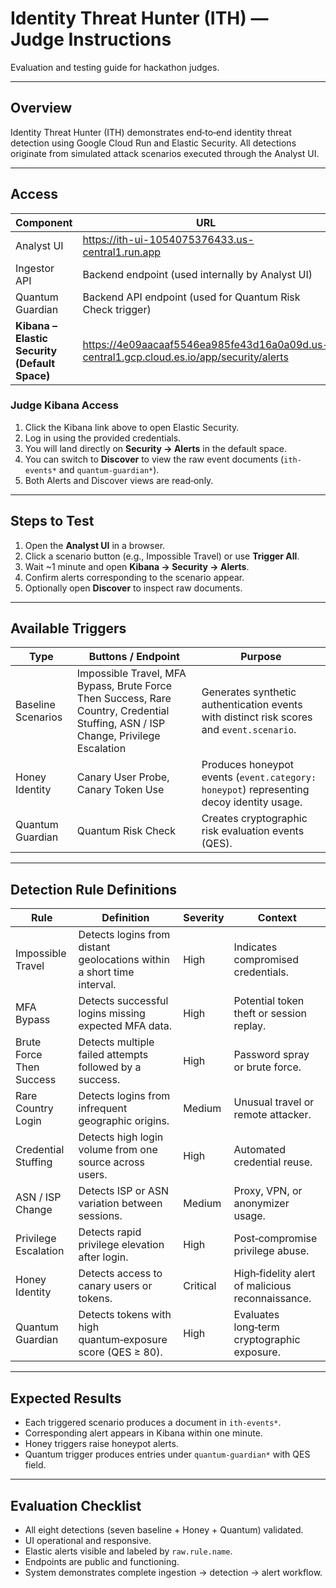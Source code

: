 # Identity Threat Hunter (ITH) — Judge Instructions

Evaluation and testing guide for hackathon judges.

---

## Overview

Identity Threat Hunter (ITH) demonstrates end‑to‑end identity threat detection using Google Cloud Run and Elastic Security.
All detections originate from simulated attack scenarios executed through the Analyst UI.

---

## Access

| Component | URL | Credentials |
|------------|-----|-------------|
| Analyst UI | https://ith-ui-1054075376433.us-central1.run.app | — |
| Ingestor API | Backend endpoint (used internally by Analyst UI) | — |
| Quantum Guardian | Backend API endpoint (used for Quantum Risk Check trigger) | — |
| **Kibana – Elastic Security (Default Space)** | https://4e09aacaaf5546ea985fe43d16a0a09d.us-central1.gcp.cloud.es.io/app/security/alerts | **Username:** `ith_judge`  •  **Password:** `Hackathon2025` |

### Judge Kibana Access
1. Click the Kibana link above to open Elastic Security.
2. Log in using the provided credentials.
3. You will land directly on **Security → Alerts** in the default space.
4. You can switch to **Discover** to view the raw event documents (`ith-events*` and `quantum-guardian*`).
5. Both Alerts and Discover views are read‑only.

---

## Steps to Test

1. Open the **Analyst UI** in a browser.
2. Click a scenario button (e.g., Impossible Travel) or use **Trigger All**.
3. Wait ~1 minute and open **Kibana → Security → Alerts**.
4. Confirm alerts corresponding to the scenario appear.
5. Optionally open **Discover** to inspect raw documents.

---

## Available Triggers

| Type | Buttons / Endpoint | Purpose |
|------|--------------------|----------|
| Baseline Scenarios | Impossible Travel, MFA Bypass, Brute Force Then Success, Rare Country, Credential Stuffing, ASN / ISP Change, Privilege Escalation | Generates synthetic authentication events with distinct risk scores and `event.scenario`. |
| Honey Identity | Canary User Probe, Canary Token Use | Produces honeypot events (`event.category: honeypot`) representing decoy identity usage. |
| Quantum Guardian | Quantum Risk Check | Creates cryptographic risk evaluation events (QES). |

---

## Detection Rule Definitions

| Rule | Definition | Severity | Context |
|------|-------------|-----------|----------|
| Impossible Travel | Detects logins from distant geolocations within a short time interval. | High | Indicates compromised credentials. |
| MFA Bypass | Detects successful logins missing expected MFA data. | High | Potential token theft or session replay. |
| Brute Force Then Success | Detects multiple failed attempts followed by a success. | High | Password spray or brute force. |
| Rare Country Login | Detects logins from infrequent geographic origins. | Medium | Unusual travel or remote attacker. |
| Credential Stuffing | Detects high login volume from one source across users. | High | Automated credential reuse. |
| ASN / ISP Change | Detects ISP or ASN variation between sessions. | Medium | Proxy, VPN, or anonymizer usage. |
| Privilege Escalation | Detects rapid privilege elevation after login. | High | Post‑compromise privilege abuse. |
| Honey Identity | Detects access to canary users or tokens. | Critical | High‑fidelity alert of malicious reconnaissance. |
| Quantum Guardian | Detects tokens with high quantum‑exposure score (QES ≥ 80). | High | Evaluates long‑term cryptographic exposure. |

---

## Expected Results

- Each triggered scenario produces a document in `ith-events*`.
- Corresponding alert appears in Kibana within one minute.
- Honey triggers raise honeypot alerts.
- Quantum trigger produces entries under `quantum-guardian*` with QES field.

---

## Evaluation Checklist

- All eight detections (seven baseline + Honey + Quantum) validated.
- UI operational and responsive.
- Elastic alerts visible and labeled by `raw.rule.name`.
- Endpoints are public and functioning.
- System demonstrates complete ingestion → detection → alert workflow.
